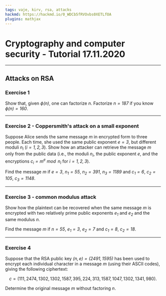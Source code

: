 ```yaml
---
tags: vaje, kirv, rsa, attacks
hackmd: https://hackmd.io/0_WDCb5fRVOvbs0XETLfOA
plugins: mathjax
---
```

# Cryptography and computer security - Tutorial 17.11.2020

---

## Attacks on RSA

### Exercise 1

Show that, given <i>$\phi(n)$</i>, one can factorize <i>$n$</i>. Factorize <i>$n = 187$</i> if you know <i>$\phi(n) = 160$</i>.

---

### Exercise 2 - Coppersmith's attack on a small exponent

Suppose Alice sends the same message <i>$m$</i> in encrypted form to three people. Each time, she used the same public exponent <i>$e = 3$</i>, but different moduli <i>$n_i$</i> (<i>$i = 1, 2, 3$</i>). Show how an attacker can retrieve the message <i>$m$</i> only from the public data (i.e., the moduli <i>$n_i$</i>, the public exponent <i>$e$</i>, and the encryptions <i>$c_i = m^e \bmod{n_i}$</i> for <i>$i = 1, 2, 3$</i>).

Find the message <i>$m$</i> if <i>$e = 3$</i>, <i>$n_1 = 55$</i>, <i>$n_2 = 391$</i>, <i>$n_3 = 1189$</i> and <i>$c_1 = 6$</i>, <i>$c_2 = 105$</i>, <i>$c_3 = 1148$</i>.

---

### Exercise 3 - common modulus attack

Show how the plaintext can be recovered when the same message <i>$m$</i> is encrypted with two relatively prime public exponents <i>$e_1$</i> and <i>$e_2$</i> and the same modulus <i>$n$</i>.

Find the message <i>$m$</i> if <i>$n = 55$</i>, <i>$e_1 = 3$</i>, <i>$e_2 = 7$</i> and <i>$c_1 = 8$</i>, <i>$c_2 = 18$</i>.

---

### Exercise 4

Suppose that the RSA public key <i>$(n, e) = (2491, 1595)$</i> has been used to encrypt each individual character in a message <i>$m$</i> (using their ASCII codes), giving the following ciphertext:

$$
c = (111, 2474, 1302, 1302, 1587, 395, 224, 313, 1587, 1047, 1302, 1341, 980) .
$$

Determine the original message $m$ without factoring <i>$n$</i>.